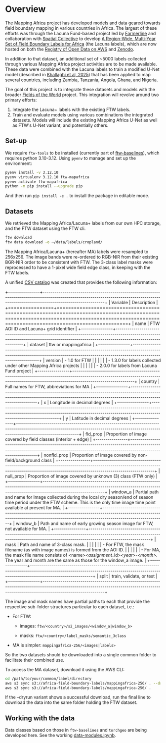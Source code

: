 # Overview

The [Mapping Africa](mappingafrica.io) project has developed models and data geared towards field boundary mapping in various countries in Africa. The largest of these efforts was through the Lacuna Fund-based project led by [Farmerline](https://farmerline.co/) and collaboration with [Spatial Collective](https://spatialcollective.com/) to develop [A Region-Wide, Multi-Year Set of Field Boundary Labels for Africa](https://github.com/agroimpacts/lacunalabels) (the Lacuna labels), which are now hosted on both the [Registry of Open Data on AWS](https://registry.opendata.aws/africa-field-boundary-labels/) and [Zenodo](https://zenodo.org/records/11060871).

In addition to that dataset, an additional set of \~5000 labels collected through various Mapping Africa project activities are to be made available. These data were combined with the Lacuna labels to train a modified U-Net model (described in [Khallaghi et al, 2025](https://www.mdpi.com/2072-4292/17/3/474)) that has been applied to map several countries, including Zambia, Tanzania, Angola, Ghana, and Nigeria.

The goal of this project is to integrate these datasets and models with the broader [Fields of the World](https://github.com/fieldsoftheworld) project. This integration will revolve around two primary efforts:

1.  Integrate the Lacuna+ labels with the existing FTW labels.
2.  Train and evaluate models using various combinations the integrated datasets. Models will include the existing Mapping Africa U-Net as well as FTW's U-Net variant, and potentially others.

## Set-up

We require `ftw-tools` to be installed (currently part of [ftw-baselines](https://github.com/fieldsoftheworld/ftw-baselines?tab=readme-ov-file#download-the-ftw-baseline-dataset)), which requires python 3.10-3.12. Using `pyenv` to manage and set up the environment:

``` bash
pyenv install -v 3.12.10
pyenv virtualenv 3.12.10 ftw-mapafrica
pyenv activate ftw-mapafrica
python -m pip install --upgrade pip
```

And then run `pip install -e .` to install the package in editable mode.

## Datasets

We retrieved the Mapping Africa/Lacuna+ labels from our own HPC storage, and the FTW dataset using the FTW cli.

``` bash
ftw download 
ftw data download -o ~/data/labels/cropland/
```

The Mapping Africa/Lacuna+ (hereafter MA) labels were resampled to 256x256. The image bands were re-ordered to RGB-NIR from their existing BGR-NIR order to be consistent with FTW. The 3-class label masks were reprocessed to have a 1-pixel wide field edge class, in keeping with the FTW labels.

A unified [CSV catalog](data/ftw-mappingafrica-combined-catalog.csv) was created that provides the following information:

+----------------+-------------------------------------------------------------------------------------------------------------------------------------------------------------------------------------------+
| Variable       | Description                                                                                                                                                                               |
+================+===========================================================================================================================================================================================+
| name           | FTW AOI ID and Lacuna+ grid identifier                                                                                                                                                    |
+----------------+-------------------------------------------------------------------------------------------------------------------------------------------------------------------------------------------+
| dataset        | ftw or mappingafrica                                                                                                                                                                      |
+----------------+-------------------------------------------------------------------------------------------------------------------------------------------------------------------------------------------+
| version        | -   1.0 for FTW                                                                                                                                                                           |
|                |                                                                                                                                                                                           |
|                | -   1.3.0 for labels collected under other Mapping Africa projects                                                                                                                        |
|                |                                                                                                                                                                                           |
|                | -   2.0.0 for labels from Lacuna Fund project                                                                                                                                             |
+----------------+-------------------------------------------------------------------------------------------------------------------------------------------------------------------------------------------+
| country        | Full names for FTW, abbreviations for MA                                                                                                                                                  |
+----------------+-------------------------------------------------------------------------------------------------------------------------------------------------------------------------------------------+
| x              | Longitude in decimal degrees                                                                                                                                                              |
+----------------+-------------------------------------------------------------------------------------------------------------------------------------------------------------------------------------------+
| y              | Latitude in decimal degrees                                                                                                                                                               |
+----------------+-------------------------------------------------------------------------------------------------------------------------------------------------------------------------------------------+
| fld_prop       | Proportion of image covered by field classes (interior + edge)                                                                                                                            |
+----------------+-------------------------------------------------------------------------------------------------------------------------------------------------------------------------------------------+
| nonfld_prop    | Proportion of image covered by non-field/background class                                                                                                                                 |
+----------------+-------------------------------------------------------------------------------------------------------------------------------------------------------------------------------------------+
| null_prop      | Proportion of image covered by unknown (3) class (FTW only)                                                                                                                               |
+----------------+-------------------------------------------------------------------------------------------------------------------------------------------------------------------------------------------+
| window_a       | Partial path and name for Image collected during the local dry season/end of season time period under the FTW scheme. This is the only time image time point available at present for MA. |
+----------------+-------------------------------------------------------------------------------------------------------------------------------------------------------------------------------------------+
| window_b       | Path and name of early growing season image for FTW, not available for MA.                                                                                                                |
+----------------+-------------------------------------------------------------------------------------------------------------------------------------------------------------------------------------------+
| mask           | Path and name of 3-class mask.                                                                                                                                                            |
|                |                                                                                                                                                                                           |
|                | -   For FTW, the mask filename (as with image names) is formed from the AOI ID.                                                                                                           |
|                |                                                                                                                                                                                           |
|                | -   For MA, the mask file name consists of \<name\>*\<assignment*\_id\>*\<year\>-\<month\>.* The year and month are the same as those for the window_a image.                             |
+----------------+-------------------------------------------------------------------------------------------------------------------------------------------------------------------------------------------+
| split          | train, validate, or test                                                                                                                                                                  |
+----------------+-------------------------------------------------------------------------------------------------------------------------------------------------------------------------------------------+

The image and mask names have partial paths to each that provide the respective sub-folder structures particular to each dataset, i.e.:

-   For FTW:

    -   images: `ftw/<country>/s2_images/<window_a|window_b>`

    -   masks: `ftw/<country>/label_masks/semantic_3class`

-   MA is simpler: `mappingafrica-256/<images|labels>`

So the two datasets should be downloaded into a single common folder to facilitate their combined use.

To access the MA dataset, download it using the AWS CLI:

``` bash
cd /path/to/your/common/label/directory
aws s3 sync s3://africa-field-boundary-labels/mappingafrica-256/ . --dryrun
aws s3 sync s3://africa-field-boundary-labels/mappingafrica-256/ .
```

If the –dryrun variant shows a successful download, run the final line to download the data into the same folder holding the FTW dataset.

## Working with the data

Data classes based on those in `ftw-baselines` and `torchgeo` are being developed here. See the working [data-modules.ipynb](notebooks/data-modules.ipynb).